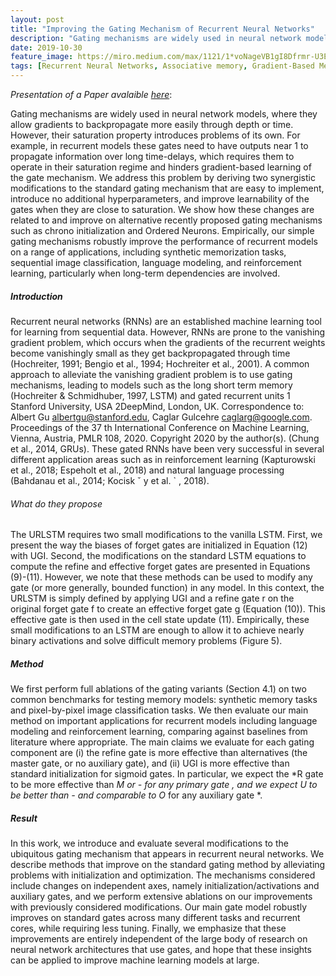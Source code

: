 ```yaml
---
layout: post
title: "Improving the Gating Mechanism of Recurrent Neural Networks"
description: "Gating mechanisms are widely used in neural network models, where they allow gradients to backpropagate more easily through depth or time. However, their saturation property introduces problems of its own."
date: 2019-10-30
feature_image: https://miro.medium.com/max/1121/1*voNageVB1gI8Dfrmr-U3Ew.png
tags: [Recurrent Neural Networks, Associative memory, Gradient-Based Meta-Learning]
---
```


*Presentation of a Paper avalaible [here](https://arxiv.org/pdf/1910.09890.pdf)*\:

Gating mechanisms are widely used in neural
network models, where they allow gradients to
backpropagate more easily through depth or time.
However, their saturation property introduces
problems of its own. For example, in recurrent
models these gates need to have outputs near 1
to propagate information over long time-delays,
which requires them to operate in their saturation
regime and hinders gradient-based learning of
the gate mechanism. We address this problem by
deriving two synergistic modifications to the standard gating mechanism that are easy to implement,
introduce no additional hyperparameters, and
improve learnability of the gates when they are
close to saturation. We show how these changes
are related to and improve on alternative recently
proposed gating mechanisms such as chrono
initialization and Ordered Neurons. Empirically,
our simple gating mechanisms robustly improve
the performance of recurrent models on a range
of applications, including synthetic memorization
tasks, sequential image classification, language
modeling, and reinforcement learning, particularly
when long-term dependencies are involved.
<!--more-->

##### Introduction
Recurrent neural networks (RNNs) are an established
machine learning tool for learning from sequential data.
However, RNNs are prone to the vanishing gradient problem,
which occurs when the gradients of the recurrent weights become vanishingly small as they get backpropagated through
time (Hochreiter, 1991; Bengio et al., 1994; Hochreiter
et al., 2001). A common approach to alleviate the vanishing
gradient problem is to use gating mechanisms, leading to
models such as the long short term memory (Hochreiter
& Schmidhuber, 1997, LSTM) and gated recurrent units
1
Stanford University, USA 2DeepMind, London, UK. Correspondence to: Albert Gu <albertgu@stanford.edu>, Caglar Gulcehre <caglarg@google.com>.
Proceedings of the 37 th International Conference on Machine
Learning, Vienna, Austria, PMLR 108, 2020. Copyright 2020 by
the author(s).
(Chung et al., 2014, GRUs). These gated RNNs have been
very successful in several different application areas such
as in reinforcement learning (Kapturowski et al., 2018;
Espeholt et al., 2018) and natural language processing
(Bahdanau et al., 2014; Kocisk ˇ y et al. ` , 2018).
###### What do they propose

The URLSTM requires two small modifications to the
vanilla LSTM. First, we present the way the biases of forget
gates are initialized in Equation (12) with UGI. Second,
the modifications on the standard LSTM equations to
compute the refine and effective forget gates are presented
in Equations (9)-(11). However, we note that these methods
can be used to modify any gate (or more generally, bounded
function) in any model. In this context, the URLSTM is
simply defined by applying UGI and a refine gate r on the
original forget gate f to create an effective forget gate g
(Equation (10)). This effective gate is then used in the cell
state update (11). Empirically, these small modifications
to an LSTM are enough to allow it to achieve nearly binary
activations and solve difficult memory problems (Figure 5).


##### Method

We first perform full ablations of the gating variants (Section 4.1) on two common benchmarks for testing memory
models: synthetic memory tasks and pixel-by-pixel image
classification tasks. We then evaluate our main method
on important applications for recurrent models including
language modeling and reinforcement learning, comparing
against baselines from literature where appropriate.
The main claims we evaluate for each gating component
are (i) the refine gate is more effective than alternatives
(the master gate, or no auxiliary gate), and (ii) UGI is more
effective than standard initialization for sigmoid gates. In
particular, we expect the *R gate to be more effective than
*M or *- for any primary gate *, and we expect U* to be
better than -* and comparable to O* for any auxiliary gate *.



##### Result
In this work, we introduce and evaluate several modifications
to the ubiquitous gating mechanism that appears in recurrent
neural networks. We describe methods that improve
on the standard gating method by alleviating problems
with initialization and optimization. The mechanisms
considered include changes on independent axes, namely
initialization/activations and auxiliary gates, and we perform
extensive ablations on our improvements with previously
considered modifications. Our main gate model robustly
improves on standard gates across many different tasks and
recurrent cores, while requiring less tuning. Finally, we
emphasize that these improvements are entirely independent
of the large body of research on neural network architectures
that use gates, and hope that these insights can be applied
to improve machine learning models at large.